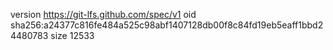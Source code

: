 version https://git-lfs.github.com/spec/v1
oid sha256:a24377c816fe484a525c98abf1407128db00f8c84fd19eb5eaff1bbd24480783
size 12533
